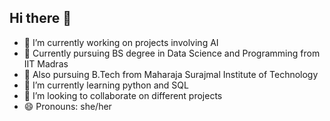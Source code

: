 ## Hi there 👋

- 🔭 I’m currently working on projects involving AI
- 🔭 Currently pursuing BS degree in Data Science and Programming from IIT Madras
- 🌱 Also pursuing B.Tech from Maharaja Surajmal Institute of Technology
- 🌱 I’m currently learning python and SQL
- 👯 I’m looking to collaborate on different projects
- 😄 Pronouns: she/her
